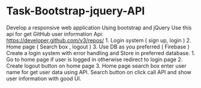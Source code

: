 # Task-Bootstrap-jquery-API
 Develop a responsive web application Using bootstrap and jQuery  Use this api for get GitHub user information Api: https://developer.github.com/v3/repos/  1. Login system ( sign up, login ) 2. Home page ( Search box , logout ) 3. Use DB as you preferred ( Firebase )  Create a login system with error handling and Store in preferred database.  1. Go to home page if user is logged in otherwise redirect to login page 2. Create logout button on home page 3. Home page search box enter user name for get user data using API. Search button on click call API and show user information with good UI.   
